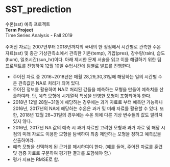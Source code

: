 # SST_prediction
수온(sst) 예측 프로젝트
<br>
**Term Project**
<br>
Time Series Analysis - Fall 2019
<br>
<br>
주어진 자료는 2007년부터 2018년까지의 국내의 한 정점에서 시간별로 관측한 수온 자료(sst) 및 종관 기상관측소에서 관측한 기온(temp), 기압(pres), 강수량(rain), 습도(hum), 일조시간(sun_hr)이다. 아래 제시한 문제 서술을 읽고 이를 해결하기 위한 팀 프로젝트를 진행하여 12월 10일 수업시간에 팀별로 발표를 진행한다.
<br>
- 주어진 자료 중 2016~2018년은 매월 28,29,30,31일에 해당하는 일의 시간별 수온 관측값은 NA로 처리가 되어 있다.
- 주어진 정보를 활용하여 NA로 처리된 값들을 예측하는 모형을 만들어 예측치를 산출하여라. 단, 예측 모형에 시계열적 특성을 반영한 모형이 포함되어야 한다.
- 2018년 12월 28일~31일에 해당하는 경우에는 과거 자료로 부터 예측만 가능하나 2016년, 2017년의 NA에 해당하는 수온은 과거 및 미래 자료를 활용할 수 있다. 또한, 2018년 12월 28~31일의 경우에는 수온 외에 다른 기상 변수들의 값도 알려져 있지 않다.
- 2016년, 2017년 NA 값의 예측 시 과거 자료만 고려한 모형과 과거 자료 및 해당 시점의 미래 자료도 이용한 모형을 탐색하여 최종 제안하는 모형을 정하고 예측값을 산출하여라.
- 예측 모형을 선택하게 된 근거를 제시하여야 한다. (예를 들어, 주어진 자료를 훈련 및 검증 자료로 구분하여 평가한 결과를 포함해야 함.)
- 평가 지표는 RMSE로 함.

